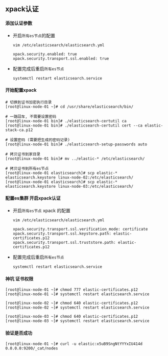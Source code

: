 ## xpack认证

#### 添加认证参数
- 开启`所有es节点`的配置  
  ``` shell
  vim /etc/elasticsearch/elasticsearch.yml

  xpack.security.enabled: true
  xpack.security.transport.ssl.enabled: true
  ```
- 配置完成后重启`所有es节点`
  ``` shell
  systemctl restart elasticsearch.service
  ```

#### 开始配置xpack
``` shell
# 切换到证书加密执行目录
[root@linux-node-01 ~]# cd /usr/share/elasticsearch/bin/

# 一路回车, 不需要设置密码
[root@linux-node-01 bin]# ./elasticsearch-certutil ca
[root@linux-node-01 bin]# ./elasticsearch-certutil cert --ca elastic-stack-ca.p12

# 设置密码 (需要把生成的密码记录)
[root@linux-node-01 bin]# ./elasticsearch-setup-passwords auto

# 拷贝证书到家目录
[root@linux-node-01 bin]# mv ../elastic-* /etc/elasticsearch/

# 拷贝证书到所有es节点
[root@linux-node-01 elasticsearch]# scp elastic-* elasticsearch.keystore linux-node-02:/etc/elasticsearch/
[root@linux-node-01 elasticsearch]# scp elastic-* elasticsearch.keystore linux-node-03:/etc/elasticsearch/
```
#### 配置es集群 开启xpack认证
- 开启`所有es节点` xpack 的配置
  ``` shell
  vim /etc/elasticsearch/elasticsearch.yml

  xpack.security.transport.ssl.verification_mode: certificate
  xpack.security.transport.ssl.keystore.path: elastic-certificates.p12
  xpack.security.transport.ssl.truststore.path: elastic-certificates.p12
  ```
- 配置完成后重启`所有es节点`
  ``` shell
  systemctl restart elasticsearch.service
  ```
#### 神坑  证书权限
``` shell
[root@linux-node-01 ~]# chmod 777 elastic-certificates.p12
[root@linux-node-01 ~]# systemctl restart elasticsearch.service

[root@linux-node-02 ~]# chmod 640 elastic-certificates.p12
[root@linux-node-02 ~]# systemctl restart elasticsearch.service

[root@linux-node-03 ~]# chmod 640 elastic-certificates.p12
[root@linux-node-03 ~]# systemctl restart elasticsearch.service
```

#### 验证是否成功
``` shell
[root@linux-node-01 ~]# curl -u elastic:x5uB9SngNtYYYxIU414d 0.0.0.0:9200/_cat/nodes
```
